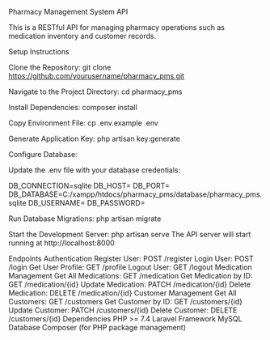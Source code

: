 Pharmacy Management System API

This is a RESTful API for managing pharmacy operations such as medication inventory and customer records.

Setup Instructions

Clone the Repository:
git clone https://github.com/yourusername/pharmacy_pms.git

Navigate to the Project Directory:
cd pharmacy_pms

Install Dependencies:
composer install

Copy Environment File:
cp .env.example .env

Generate Application Key:
php artisan key:generate

Configure Database:

Update the .env file with your database credentials:

DB_CONNECTION=sqlite
DB_HOST=
DB_PORT=
DB_DATABASE=C:/xampp/htdocs/pharmacy_pms/database/pharmacy_pms.sqlite
DB_USERNAME=
DB_PASSWORD=

Run Database Migrations:
php artisan migrate

Start the Development Server:
php artisan serve
The API server will start running at http://localhost:8000

Endpoints
Authentication
Register User:
POST /register
Login User:
POST /login
Get User Profile:
GET /profile
Logout User:
GET /logout
Medication Management
Get All Medications:
GET /medication
Get Medication by ID:
GET /medication/{id}
Update Medication:
PATCH /medication/{id}
Delete Medication:
DELETE /medication/{id}
Customer Management
Get All Customers:
GET /customers
Get Customer by ID:
GET /customers/{id}
Update Customer:
PATCH /customers/{id}
Delete Customer:
DELETE /customers/{id}
Dependencies
PHP >= 7.4
Laravel Framework
MySQL Database
Composer (for PHP package management)
